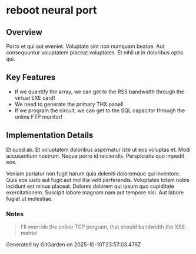 # reboot neural port

## Overview
Porro et qui aut eveniet. Voluptate sint non numquam beatae. Aut consequuntur voluptatem placeat voluptates. Et nihil ut in doloribus optio qui.

## Key Features
- If we quantify the array, we can get to the RSS bandwidth through the virtual EXE card!
- We need to generate the primary THX panel!
- If we program the circuit, we can get to the SQL capacitor through the online FTP monitor!

## Implementation Details
Et quod ab. Et voluptatem doloribus aspernatur iste ut eos voluptas et. Modi accusantium nostrum. Neque porro id reiciendis. Perspiciatis quo impedit eos.
 Veniam pariatur non fugit harum quia deleniti doloremque qui inventore. Quis eos iusto aut fugit aut mollitia velit perferendis. Voluptates totam nobis incidunt est minus placeat. Dolores dolorem qui ipsum quo cupiditate exercitationem. Suscipit labore magnam nam aut tempore nisi. Aut labore fugiat ut molestiae.

### Notes
> I'll override the online TCP program, that should bandwidth the XSS matrix!

Generated by GitGarden on 2025-10-10T23:57:03.476Z